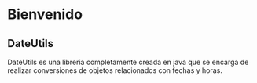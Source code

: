 # Bienvenido

## DateUtils

DateUtils es una libreria completamente creada en java que se encarga de realizar conversiones de objetos relacionados con fechas y horas.
